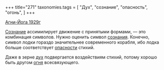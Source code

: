+++
title="271"
taxonomies.tags = [
 "Дух",
 "сознание",
 "опасность",
 "огонь",
]
+++

[Агни-Йога 1929г](/agni/1929)

[Сознание](/tags/сознание) ассимилирует движение с принятыми формами, — это комбинация символов. Нужно оценить символ [сознания](/tags/сознание). Конечно, символ лодки гораздо значительнее современного корабля, ибо лодка больше соответствует [опасности](/tags/опасность) стихий.   

Даже в зерне [дух](/tags/Дух) подвергается воздействиям стихий, потому хорошо быть другом [огня](/tags/огонь) всесвязующего.